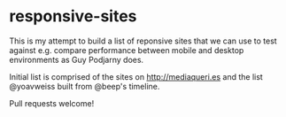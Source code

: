 responsive-sites
================

This is my attempt to build a list of reponsive sites that we can use to test against e.g. compare performance between mobile and desktop environments as Guy Podjarny does.

Initial list is comprised of the sites on http://mediaqueri.es and the list @yoavweiss built from @beep's timeline.

Pull requests welcome!



